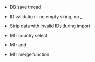 * DB save thread
* ID validation - no empty string, no _
* Strip data with invalid IDs during import
* Mfr country select
* Mfr add


* Mfr merge function
